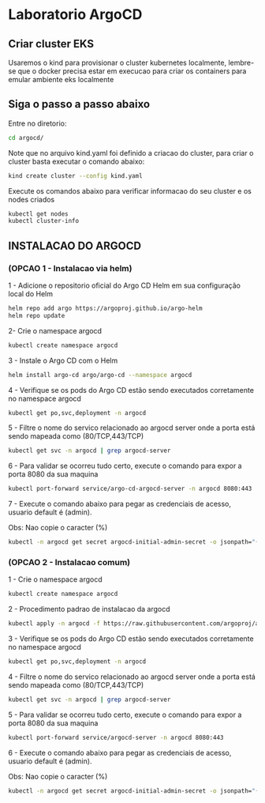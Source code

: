 # Laboratorio ArgoCD

## Criar cluster EKS  
Usaremos o kind para provisionar o cluster kubernetes localmente, lembre-se que o docker precisa estar em execucao para criar os containers para emular ambiente eks localmente

## Siga o passo a passo abaixo
Entre no diretorio:
```bash
cd argocd/
```

Note que no arquivo kind.yaml foi definido a criacao do cluster, para criar o cluster basta executar o comando abaixo:
```bash
kind create cluster --config kind.yaml
```

Execute os comandos abaixo para verificar informacao do seu cluster e os nodes criados
```bash
kubectl get nodes
kubectl cluster-info
```

## INSTALACAO DO ARGOCD
### (OPCAO 1 - Instalacao via helm)
1 - Adicione o repositorio oficial do Argo CD Helm em sua configuração local do Helm
```bash
helm repo add argo https://argoproj.github.io/argo-helm
helm repo update
```

2- Crie o namespace argocd
```bash
kubectl create namespace argocd
```

3 - Instale o Argo CD com o Helm
```bash
helm install argo-cd argo/argo-cd --namespace argocd
```

4 - Verifique se os pods do Argo CD estão sendo executados corretamente no namespace argocd
```bash
kubectl get po,svc,deployment -n argocd
```

5 - Filtre o nome do servico relacionado ao argocd server onde a porta está sendo mapeada como (80/TCP,443/TCP)
```bash
kubectl get svc -n argocd | grep argocd-server
```

6 - Para validar se ocorreu tudo certo, execute o comando para expor a porta 8080 da sua maquina
```bash
kubectl port-forward service/argo-cd-argocd-server -n argocd 8080:443
```

7 - Execute o comando abaixo para pegar as credenciais de acesso, usuario default é (admin).

Obs: Nao copie o caracter (%)
```bash
kubectl -n argocd get secret argocd-initial-admin-secret -o jsonpath="{.data.password}" | base64 -d
```

### (OPCAO 2 - Instalacao comum)
1 - Crie o namespace argocd
```bash
kubectl create namespace argocd
```

2 - Procedimento padrao de instalacao da argocd
```bash
kubectl apply -n argocd -f https://raw.githubusercontent.com/argoproj/argo-cd/stable/manifests/install.yaml
```

3 - Verifique se os pods do Argo CD estão sendo executados corretamente no namespace argocd
```bash
kubectl get po,svc,deployment -n argocd
```

4 - Filtre o nome do servico relacionado ao argocd server onde a porta está sendo mapeada como (80/TCP,443/TCP)
```bash
kubectl get svc -n argocd | grep argocd-server
```

5 - Para validar se ocorreu tudo certo, execute o comando para expor a porta 8080 da sua maquina
```bash
kubectl port-forward service/argocd-server -n argocd 8080:443
```

6 - Execute o comando abaixo para pegar as credenciais de acesso, usuario default é (admin).

Obs: Nao copie o caracter (%)
```bash
kubectl -n argocd get secret argocd-initial-admin-secret -o jsonpath="{.data.password}" | base64 -d
```